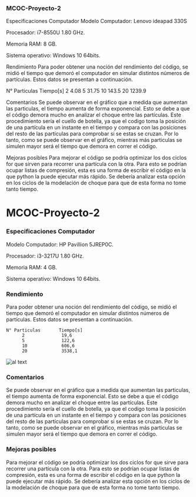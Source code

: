 ### MCOC-Proyecto-2
Especificaciones Computador
Modelo Computador: Lenovo ideapad 330S

Procesador: i7-8550U 1.80 GHz.

Memoria RAM: 8 GB.

Sistema operativo: Windows 10 64bits.

Rendimiento
Para poder obtener una noción del rendimiento del código, se midió el tiempo que demoró el computador en simular distintos números de partículas. Estos datos se presentan a continuación.

 N° Particulas       Tiempo[s]
          2              4.08
          5              31.75 
          10             143.5
          20             1239.9

Comentarios
Se puede observar en el gráfico que a medida que aumentan las particulas, el tiempo aumenta de forma exponencial. Esto se debe a que el código demora mucho en analizar el choque entre las partículas. Este procedimiento sería el cuello de botella, ya que el codigo toma la posición de una partícula en un instante en el tiempo y compara con las posiciones del resto de las partículas para comprobar si se estas se cruzan. Por lo tanto, como se puede observar en el gráfico, mientras más particulas se simulen mayor será el tiempo que demora en correr el código.

Mejoras posibles
Para mejorar el código se podría optimizar los dos ciclos for que sirven para recorrer una partícula con la otra. Para esto se podrían ocupar listas de compresión, esta es una forma de escribir el código en la que python la puede ejecutar más rápido. Se debería analizar esta opción en los ciclos de la modelación de choque para que de esta forma no tome tanto tiempo.

# MCOC-Proyecto-2

### Especificaciones Computador
 
Modelo Computador: HP Pavillion 5JREP0C.
 
Procesador: i3-3217U 1.80 GHz.
 
Memoria RAM: 4 GB.
 
Sistema operativo: Windows 10 64bits. 

### Rendimiento
 
Para poder obtener una noción del rendimiento del código, se midió el tiempo que demoró el computador en simular distintos números de partículas. Estos datos se presentan a continuación.

 
    N° Particulas       Tiempo[s]
          2              19,6
          5              122,6 
          10             606,6
          20             3538,1
          
![al text](https://github.com/fsieversr/MCOC-Proyecto-2/blob/master/[Entrega_4]/[Francisca_Sievers]/grafico_rendimiento.png)         
         
### Comentarios
 
Se puede observar en el gráfico que a medida que aumentan las particulas, el tiempo aumenta de forma exponencial. Esto se debe a que el código demora mucho en analizar el choque entre las partículas. Este procedimiento sería el cuello de botella, ya que el codigo toma la posición de una partícula en un instante en el tiempo y compara con las posiciones del resto de las partículas para comprobar si se estas se cruzan. Por lo tanto, como se puede observar en el gráfico, mientras más particulas se simulen mayor será el tiempo que demora en correr el código.

### Mejoras posibles

Para mejorar el código se podría optimizar los dos ciclos for que sirve para recorrer una partícula con la otra. Para esto se podrían ocupar listas de compresión, esta es una forma de escribir el código en la que python la puede ejecutar más rápido. Se debería analizar esta opción en los ciclos de la modelación de choque para que de esta forma no tome tanto tiempo.
